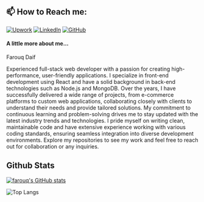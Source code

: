 
<h2 align="left"><b>📫 How to Reach me:</b></h2>

[![Upwork](https://img.shields.io/badge/UpWork-6FDA44?style=for-the-badge&logo=Upwork&logoColor=white)](https://www.upwork.com/freelancers/daiffarouq)
[![LinkedIn](https://img.shields.io/badge/linkedin-%230077B5.svg?style=for-the-badge&logo=linkedin&logoColor=white)](https://www.linkedin.com/in/farouqdaif/)
  <a href="https://github.com/farouqdaif1">
    <img src="https://img.shields.io/badge/github-%2312100E.svg?style=for-the-badge&logo=github&logoColor=white" alt="GitHub">
  </a>

<h4>A little more about me...</h4>

<div>
  <p>Farouq Daif</p>
  <p>Experienced full-stack web developer with a passion for creating high-performance, user-friendly applications. I specialize in front-end development using React and have a solid background in back-end technologies such as Node.js and MongoDB. Over the years, I have successfully delivered a wide range of projects, from e-commerce platforms to custom web applications, collaborating closely with clients to understand their needs and provide tailored solutions. My commitment to continuous learning and problem-solving drives me to stay updated with the latest industry trends and technologies. I pride myself on writing clean, maintainable code and have extensive experience working with various coding standards, ensuring seamless integration into diverse development environments. Explore my repositories to see my work and feel free to reach out for collaboration or any inquiries.

</p>
</div>

## **Github Stats**
[![farouq's GitHub stats](https://github-readme-stats.vercel.app/api?username=farouqdaif1)](https://github.com/farouqdaif1)


 ![Top Langs](https://github-readme-stats.vercel.app/api/top-langs/?username=farouqdaif1&layout=compact)


